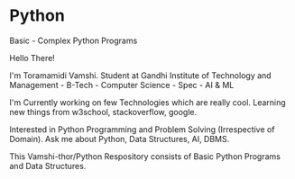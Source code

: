 # Python
Basic - Complex Python Programs

Hello There! 

I'm Toramamidi Vamshi. 
Student at Gandhi Institute of Technology and Management - B-Tech - Computer Science - Spec - AI & ML

I'm Currently working on few Technologies which are really cool. 
Learning new things from w3school, stackoverflow, google. 

Interested in Python Programming and Problem Solving (Irrespective of Domain).
Ask me about Python, Data Structures, AI, DBMS.

This Vamshi-thor/Python Respository consists of Basic Python Programs and Data Structures. 
